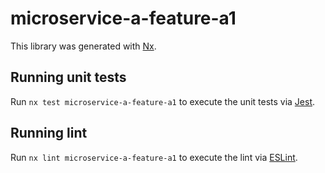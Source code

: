 # microservice-a-feature-a1

This library was generated with [Nx](https://nx.dev).

## Running unit tests

Run `nx test microservice-a-feature-a1` to execute the unit tests via [Jest](https://jestjs.io).

## Running lint

Run `nx lint microservice-a-feature-a1` to execute the lint via [ESLint](https://eslint.org/).
